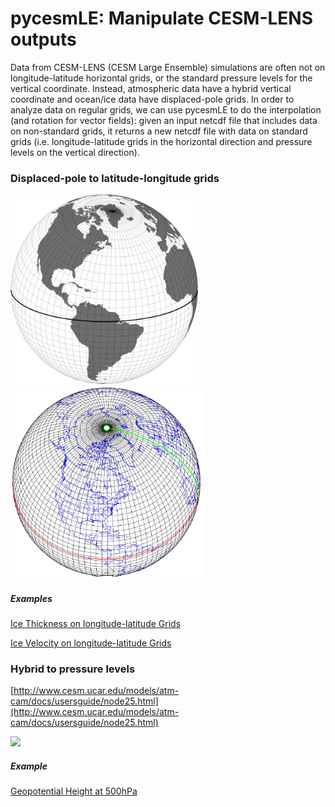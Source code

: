# pycesmLE: Manipulate CESM-LENS outputs

Data from CESM-LENS (CESM Large Ensemble) simulations are often not on longitude-latitude horizontal grids, or the standard pressure levels for the vertical coordinate. Instead, atmospheric data have a hybrid vertical coordinate and ocean/ice data have displaced-pole grids. In order to analyze data on regular grids, we can use pycesmLE to do the interpolation (and rotation for vector fields): given an input netcdf file that includes data on non-standard grids, it returns a new netcdf file with data on standard grids (i.e. longitude-latitude grids in the horizontal direction and pressure levels on the vertical direction).  

### Displaced-pole to latitude-longitude grids

<img src="examples/greenland_pole_grid.jpg" style="width:300px">
<img src="examples/grid_lat_lon.png" style="width:308px">

##### Examples

[Ice Thickness on longitude-latitude Grids](examples/ice_thickness_on_lonlat_grids.py)

[Ice Velocity on longitude-latitude Grids](examples/ice_velocity_on_lonlat_grids.py)

### Hybrid to pressure levels
[http://www.cesm.ucar.edu/models/atm-cam/docs/usersguide/node25.html](http://www.cesm.ucar.edu/models/atm-cam/docs/usersguide/node25.html)

<img src="http://www.cesm.ucar.edu/models/atm-cam/docs/usersguide/img15.gif" style="width: 500px">


##### Example

[Geopotential Height at 500hPa](examples/500hPa_geopotential_height.py)
